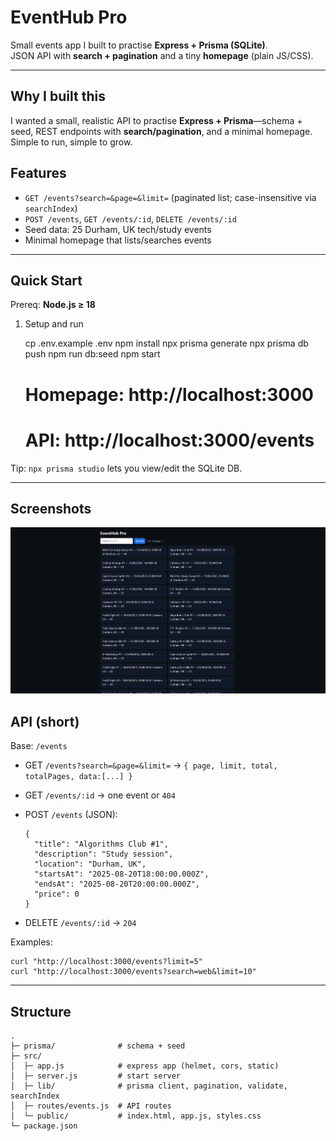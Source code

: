 # EventHub Pro

Small events app I built to practise **Express + Prisma (SQLite)**.  
JSON API with **search + pagination** and a tiny **homepage** (plain JS/CSS).

---
## Why I built this
I wanted a small, realistic API to practise **Express + Prisma**—schema + seed, REST endpoints with **search/pagination**, and a minimal homepage. Simple to run, simple to grow.

## Features
- `GET /events?search=&page=&limit=` (paginated list; case-insensitive via `searchIndex`)
- `POST /events`, `GET /events/:id`, `DELETE /events/:id`
- Seed data: 25 Durham, UK tech/study events
- Minimal homepage that lists/searches events

---

## Quick Start

Prereq: **Node.js ≥ 18**

1) Setup and run

    cp .env.example .env
    npm install
    npx prisma generate
    npx prisma db push
    npm run db:seed
    npm start
    # Homepage: http://localhost:3000
    # API:      http://localhost:3000/events

Tip: `npx prisma studio` lets you view/edit the SQLite DB.

---
## Screenshots
![Homepage](docs/screenshot_home.png)


## API (short)

Base: `/events`

- GET `/events?search=&page=&limit=` → `{ page, limit, total, totalPages, data:[...] }`
- GET `/events/:id` → one event or `404`
- POST `/events` (JSON):

      {
        "title": "Algorithms Club #1",
        "description": "Study session",
        "location": "Durham, UK",
        "startsAt": "2025-08-20T18:00:00.000Z",
        "endsAt": "2025-08-20T20:00:00.000Z",
        "price": 0
      }

- DELETE `/events/:id` → `204`

Examples:

    curl "http://localhost:3000/events?limit=5"
    curl "http://localhost:3000/events?search=web&limit=10"

---

## Structure

    .
    ├─ prisma/              # schema + seed
    ├─ src/
    │  ├─ app.js            # express app (helmet, cors, static)
    │  ├─ server.js         # start server
    │  ├─ lib/              # prisma client, pagination, validate, searchIndex
    │  ├─ routes/events.js  # API routes
    │  └─ public/           # index.html, app.js, styles.css
    └─ package.json
